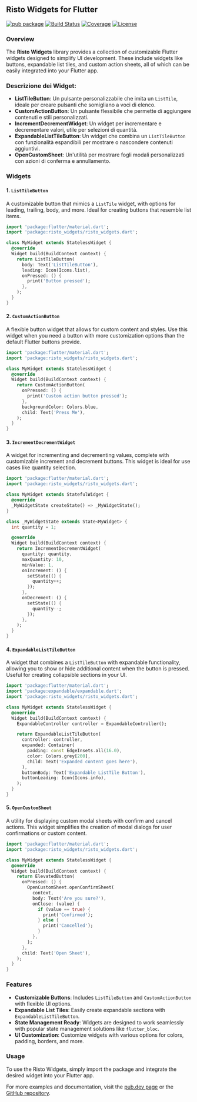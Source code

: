 ## Risto Widgets for Flutter

[![pub package](https://img.shields.io/pub/v/risto_widgets.svg)](https://pub.dev/packages/risto_widgets)
[![Build Status](https://img.shields.io/github/actions/workflow/status/frenkydema/risto_widgets/flutter_test.yml)](https://github.com/frenkydema/risto_widgets/actions/workflows/flutter_test.yml)
[![Coverage](./coverage/coverage-badge.svg)](./coverage/index.html)
[![License](https://img.shields.io/badge/license-MIT-blue.svg)](https://opensource.org/licenses/MIT)

### Overview

The **Risto Widgets** library provides a collection of customizable Flutter widgets designed to
simplify UI development. These include widgets like buttons, expandable list tiles, and custom
action sheets, all of which can be easily integrated into your Flutter app.

### Descrizione dei Widget:

- **ListTileButton**: Un pulsante personalizzabile che imita un `ListTile`, ideale per creare
  pulsanti che somigliano a voci di elenco.
- **CustomActionButton**: Un pulsante flessibile che permette di aggiungere contenuti e stili
  personalizzati.
- **IncrementDecrementWidget**: Un widget per incrementare e decrementare valori, utile per
  selezioni di quantità.
- **ExpandableListTileButton**: Un widget che combina un `ListTileButton` con funzionalità
  espandibili per mostrare o nascondere contenuti aggiuntivi.
- **OpenCustomSheet**: Un'utilità per mostrare fogli modali personalizzati con azioni di conferma e
  annullamento.

### Widgets

#### 1. `ListTileButton`

A customizable button that mimics a `ListTile` widget, with options for leading, trailing, body, and
more. Ideal for creating buttons that resemble list items.

```dart
import 'package:flutter/material.dart';
import 'package:risto_widgets/risto_widgets.dart';

class MyWidget extends StatelessWidget {
  @override
  Widget build(BuildContext context) {
    return ListTileButton(
      body: Text('ListTileButton'),
      leading: Icon(Icons.list),
      onPressed: () {
        print('Button pressed');
      },
    );
  }
}
```

#### 2. `CustomActionButton`

A flexible button widget that allows for custom content and styles. Use this widget when you need a
button with more customization options than the default Flutter buttons provide.

```dart
import 'package:flutter/material.dart';
import 'package:risto_widgets/risto_widgets.dart';

class MyWidget extends StatelessWidget {
  @override
  Widget build(BuildContext context) {
    return CustomActionButton(
      onPressed: () {
        print('Custom action button pressed');
      },
      backgroundColor: Colors.blue,
      child: Text('Press Me'),
    );
  }
}
```

#### 3. `IncrementDecrementWidget`

A widget for incrementing and decrementing values, complete with customizable increment and
decrement buttons. This widget is ideal for use cases like quantity selection.

```dart
import 'package:flutter/material.dart';
import 'package:risto_widgets/risto_widgets.dart';

class MyWidget extends StatefulWidget {
  @override
  _MyWidgetState createState() => _MyWidgetState();
}

class _MyWidgetState extends State<MyWidget> {
  int quantity = 1;

  @override
  Widget build(BuildContext context) {
    return IncrementDecrementWidget(
      quantity: quantity,
      maxQuantity: 10,
      minValue: 1,
      onIncrement: () {
        setState(() {
          quantity++;
        });
      },
      onDecrement: () {
        setState(() {
          quantity--;
        });
      },
    );
  }
}
```

#### 4. `ExpandableListTileButton`

A widget that combines a `ListTileButton` with expandable functionality, allowing you to show or
hide additional content when the button is pressed. Useful for creating collapsible sections in your
UI.

```dart
import 'package:flutter/material.dart';
import 'package:expandable/expandable.dart';
import 'package:risto_widgets/risto_widgets.dart';

class MyWidget extends StatelessWidget {
  @override
  Widget build(BuildContext context) {
    ExpandableController controller = ExpandableController();

    return ExpandableListTileButton(
      controller: controller,
      expanded: Container(
        padding: const EdgeInsets.all(16.0),
        color: Colors.grey[200],
        child: Text('Expanded content goes here'),
      ),
      buttonBody: Text('Expandable ListTile Button'),
      buttonLeading: Icon(Icons.info),
    );
  }
}
```

#### 5. `OpenCustomSheet`

A utility for displaying custom modal sheets with confirm and cancel actions. This widget simplifies
the creation of modal dialogs for user confirmations or custom content.

```dart
import 'package:flutter/material.dart';
import 'package:risto_widgets/risto_widgets.dart';

class MyWidget extends StatelessWidget {
  @override
  Widget build(BuildContext context) {
    return ElevatedButton(
      onPressed: () {
        OpenCustomSheet.openConfirmSheet(
          context,
          body: Text('Are you sure?'),
          onClose: (value) {
            if (value == true) {
              print('Confirmed');
            } else {
              print('Cancelled');
            }
          },
        );
      },
      child: Text('Open Sheet'),
    );
  }
}
```

### Features

- **Customizable Buttons**: Includes `ListTileButton` and `CustomActionButton` with flexible UI
  options.
- **Expandable List Tiles**: Easily create expandable sections with `ExpandableListTileButton`.
- **State Management Ready**: Widgets are designed to work seamlessly with popular state management
  solutions like `flutter_bloc`.
- **UI Customization**: Customize widgets with various options for colors, padding, borders, and
  more.

### Usage

To use the Risto Widgets, simply import the package and integrate the desired widget into your
Flutter app.

For more examples and documentation, visit
the [pub.dev page](https://pub.dev/packages/risto_widgets) or
the [GitHub repository](https://github.com/frenkydema/risto_widgets).